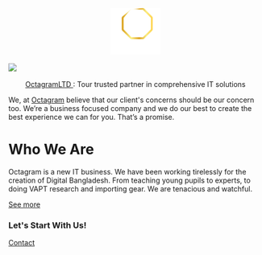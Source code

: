 
<p align="center"><a href="https://www.octagramltd.com/?from=github"><img src="./logo.png" width="20%"></a></p>

<a href="https://twitter.com/poweredbyClubs"><img src = "https://img.shields.io/twitter/follow/poweredbyClubs?style=social" width="17%" target="blank"></a>

<p align="center">
  <a href="https://OctagramLTD.com">
    OctagramLTD
  </a>:
    Tour trusted partner in comprehensive IT solutions
</p>

We, at [Octagram](https://www.octagramltd.com) believe that our client's concerns should be our concern too. We’re a business focused company and we do our best to create the best experience we can for you. That’s a promise.

# Who We Are

Octagram is a new IT business. We have been working tirelessly for the creation of Digital Bangladesh. From teaching young pupils to experts, to doing VAPT research and importing gear. We are tenacious and watchful.

[See more](https://www.octagramltd.com/about.html)

### Let's Start With Us!

[Contact](https://www.octagramltd.com/contact.html)
